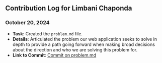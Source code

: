 ## Contribution Log for Limbani Chaponda   

### October 20, 2024
- **Task**: Created the `problem.md` file.
- **Details**: Articulated the problem our web application seeks to solve in depth to provide a path going forward when making broad decisions about the direction and who we are solving this problem for.
- **Link to Commit**: [Commit on problem.md](https://github.com/tannneer/CS326-GroupProject/commit/73319e5d60932e2737cb03d6bb6c0532dbab06f5)
